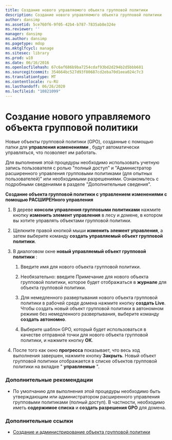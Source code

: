 ```yaml
---
title: Создание нового управляемого объекта групповой политики
description: Создание нового управляемого объекта групповой политики
author: dansimp
ms.assetid: 5ce760f6-9f05-42b4-b787-7835ab8e324e
ms.reviewer: ''
manager: dansimp
ms.author: dansimp
ms.pagetype: mdop
ms.mktglfcycl: manage
ms.sitesec: library
ms.prod: w10
ms.date: 06/16/2016
ms.openlocfilehash: 67c6af686b9ba7254cdaf93bd2d294b2d5bbb681
ms.sourcegitcommit: 354664bc527d93f80687cd2eba70d1eea024c7c3
ms.translationtype: MT
ms.contentlocale: ru-RU
ms.lasthandoff: 06/26/2020
ms.locfileid: "10821099"
---
```

# Создание нового управляемого объекта групповой политики


Новые объекты групповой политики (GPO), созданные с помощью папки для **управления изменениями** , будут автоматически управляться, что позволяет им работать.

Для выполнения этой процедуры необходимо использовать учетную запись пользователя с ролью "полный доступ" и "Администратор расширенного управления групповыми политиками (для опытных пользователей)" или необходимыми разрешениями. Ознакомьтесь с подробными сведениями в разделе "Дополнительные сведения".

**Создание объекта групповой политики с управлением изменениями с помощью РАСШИРЕНного управления**

1.  В дереве **консоли управления групповыми политиками** нажмите кнопку **изменить элемент управления** в лесу и домене, в котором вы хотите управлять объектами групповой политики.

2.  Щелкните правой кнопкой мыши **изменить элемент управления**, а затем выберите команду **создать управляемый объект групповой политики**.

3.  В диалоговом окне **новый управляемый объект групповой политики** :

    1.  Введите имя для нового объекта групповой политики.

    2.  Необязательно: введите Примечание для нового объекта групповой политики, которое будет отображаться в **журнале** для объекта групповой политики.

    3.  Для немедленного развертывания нового объекта групповой политики в рабочей среде домена нажмите кнопку **создать Live**. Чтобы создать новый объект групповой политики в автономном режиме без немедленного развертывания, выберите команду **создать автономно**.

    4.  Выберите шаблон GPO, который будет использоваться в качестве отправной точки для нового объекта групповой политики, и нажмите кнопку **ОК**.

4.  После того как окно **прогресса** показывает, что весь ход выполнения завершен, нажмите кнопку **Закрыть**. Новый объект групповой политики отображается в списке объектов групповой политики на вкладке " **управляемые** ".

### Дополнительные рекомендации

-   По умолчанию для выполнения этой процедуры необходимо быть утверждающим или администратором расширенного управления групповыми политиками (полный доступ). В частности, необходимо иметь **содержимое списка** и **создать разрешения GPO** для домена.

### Дополнительные ссылки

-   [Создание и администрирование объекта групповой политики](creating-or-controlling-a-gpo-agpm40-app.md)

 

 





